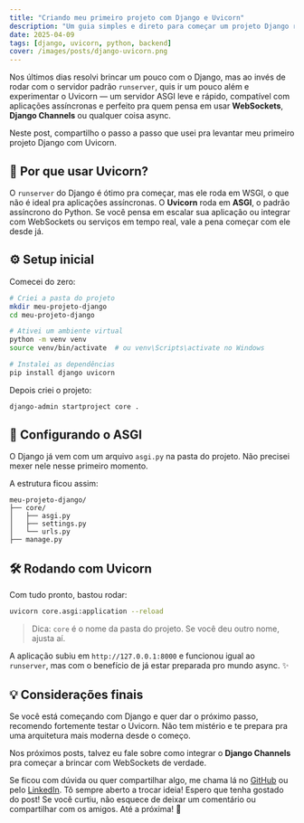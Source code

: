 ```yaml
---
title: "Criando meu primeiro projeto com Django e Uvicorn"
description: "Um guia simples e direto para começar um projeto Django rodando com Uvicorn, pronto para aplicações assíncronas."
date: 2025-04-09
tags: [django, uvicorn, python, backend]
cover: /images/posts/django-uvicorn.png
---
```


Nos últimos dias resolvi brincar um pouco com o Django, mas ao invés de rodar com o servidor padrão `runserver`, quis ir um pouco além e experimentar o Uvicorn — um servidor ASGI leve e rápido, compatível com aplicações assíncronas e perfeito pra quem pensa em usar **WebSockets**, **Django Channels** ou qualquer coisa async.

Neste post, compartilho o passo a passo que usei pra levantar meu primeiro projeto Django com Uvicorn.

## 🚀 Por que usar Uvicorn?

O `runserver` do Django é ótimo pra começar, mas ele roda em WSGI, o que não é ideal pra aplicações assíncronas. O **Uvicorn** roda em **ASGI**, o padrão assíncrono do Python. Se você pensa em escalar sua aplicação ou integrar com WebSockets ou serviços em tempo real, vale a pena começar com ele desde já.

## ⚙️ Setup inicial

Comecei do zero:

```bash
# Criei a pasta do projeto
mkdir meu-projeto-django
cd meu-projeto-django

# Ativei um ambiente virtual
python -m venv venv
source venv/bin/activate  # ou venv\Scripts\activate no Windows

# Instalei as dependências
pip install django uvicorn
```

Depois criei o projeto:

```bash
django-admin startproject core .
```

## 📄 Configurando o ASGI

O Django já vem com um arquivo `asgi.py` na pasta do projeto. Não precisei mexer nele nesse primeiro momento.

A estrutura ficou assim:

```
meu-projeto-django/
├── core/
│   ├── asgi.py
│   ├── settings.py
│   └── urls.py
├── manage.py
```

## 🛠️ Rodando com Uvicorn

Com tudo pronto, bastou rodar:

```bash
uvicorn core.asgi:application --reload
```

> Dica: `core` é o nome da pasta do projeto. Se você deu outro nome, ajusta aí.

A aplicação subiu em `http://127.0.0.1:8000` e funcionou igual ao `runserver`, mas com o benefício de já estar preparada pro mundo async. ✨

## 💡 Considerações finais

Se você está começando com Django e quer dar o próximo passo, recomendo fortemente testar o Uvicorn. Não tem mistério e te prepara pra uma arquitetura mais moderna desde o começo.

Nos próximos posts, talvez eu fale sobre como integrar o **Django Channels** pra começar a brincar com WebSockets de verdade.

Se ficou com dúvida ou quer compartilhar algo, me chama lá no [GitHub](https://github.com/iLucasPires) ou pelo [LinkedIn](https://www.linkedin.com/in/lucaspires/). Tô sempre aberto a trocar ideia!
Espero que tenha gostado do post! Se você curtiu, não esquece de deixar um comentário ou compartilhar com os amigos. Até a próxima! 👋
